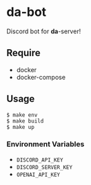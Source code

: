 # da-bot

Discord bot for **da**-server! 

## Require

- docker
- docker-compose

## Usage

```
$ make env
$ make build
$ make up
```

### Environment Variables

- `DISCORD_API_KEY`
- `DISCORD_SERVER_KEY`
- `OPENAI_API_KEY`
